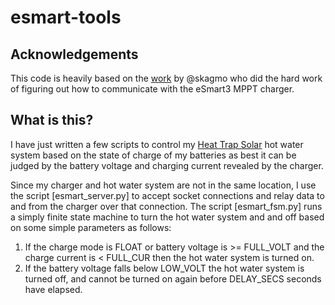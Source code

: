 # esmart-tools

## Acknowledgements

This code is heavily based on the [work](https://github.com/skagmo/esmart_mppt) by @skagmo who did the hard work of figuring out how to communicate with the eSmart3 MPPT charger.

## What is this?

I have just written a few scripts to control my [Heat Trap Solar](heat-trap.com.au) hot water system based on the state of charge of my batteries as best it can be judged by the battery voltage and charging current revealed by the charger.

Since my charger and hot water system are not in the same location, I use the script [esmart_server.py] to accept socket connections and relay data to and from the charger over that connection. The script [esmart_fsm.py] runs a simply finite state machine to turn the hot water system and and off based on some simple parameters as follows:

1. If the charge mode is FLOAT or battery voltage is >= FULL_VOLT and the charge current is < FULL_CUR then the hot water system is turned on.
2. If the battery voltage falls below LOW_VOLT the hot water system is turned off, and cannot be turned on again before DELAY_SECS seconds have elapsed.